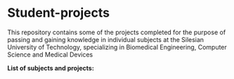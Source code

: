 # Student-projects
This repository contains some of the projects completed for the purpose of passing and gaining knowledge in individual subjects at the Silesian University of Technology, specializing in Biomedical Engineering, Computer Science and Medical Devices

**List of subjects and projects:**
